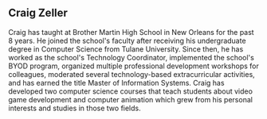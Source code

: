 ## Craig Zeller 

Craig has taught at Brother Martin High School in New Orleans for the past 8 years. He joined the school's faculty after receiving his undergraduate degree in Computer Science from Tulane University. Since then, he has worked as the school's Technology Coordinator, implemented the school's BYOD program, organized multiple professional development workshops for colleagues, moderated several technology-based extracurricular activities, and has earned the title Master of Information Systems. Craig has developed two computer science courses that teach students about video game development and computer animation which grew from his personal interests and studies in those two fields.